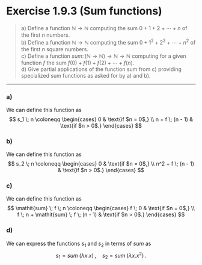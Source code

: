 # Exercise 1.9.3 (Sum functions)

> a) Define a function $\mathbb{N} \to \mathbb{N}$ computing the sum $0 + 1 + 2 + \dotsb + n$ of the first $n$ numbers.  
> b) Define a function $\mathbb{N \to N}$ computing the sum $0 + 1^2 + 2^2 + \dotsb + n^2$ of the first $n$ square numbers.  
> c) Define a function $\mathit{sum} \colon (\mathbb{N} \to \mathbb{N}) \to \mathbb{N} \to \mathbb{N}$ computing for a given function $f$ the sum $f(0) + f(1) + f(2) + \dotsb + f(n)$.  
> d) Give partial applications of the function sum from c) providing specialized sum functions as asked for by a) and b).

---

### a)

We can define this function as
$$
  s_1 \; n
  \coloneqq
  \begin{cases}
    0                & \text{if $n = 0$,} \\
    n + f \; (n - 1) & \text{if $n > 0$.}
  \end{cases}
$$

### b)

We can define this function as
$$
  s_2 \; n
  \coloneqq
  \begin{cases}
    0                  & \text{if $n = 0$,} \\
    n^2 + f \; (n - 1) & \text{if $n > 0$.}
  \end{cases}
$$

### c)
We can define this function as
$$
  \mathit{sum} \; f \; n
  \coloneqq
  \begin{cases}
    f \; 0                                & \text{if $n = 0$,} \\
    f \; n + \mathit{sum} \; f \; (n - 1) & \text{if $n > 0$.}
  \end{cases}
$$

### d)

We can express the functions $s_1$ and $s_2$ in terms of $\mathit{sum}$ as
$$
  s_1 = \mathit{sum} \; (\lambda x. x) \,,
  \quad
  s_2 = \mathit{sum} \; (\lambda x. x^2) \,.
$$
